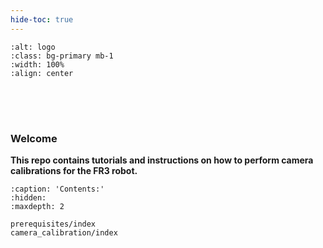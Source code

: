 ```yaml
---
hide-toc: true
---
```


```{image} ./imgs/logo.png
:alt: logo
:class: bg-primary mb-1
:width: 100%
:align: center
```

<div style="height: 50px;"></div>

### Welcome

**This repo contains tutorials and instructions on how to perform camera calibrations for the FR3 robot.**

```{toctree}
:caption: 'Contents:'
:hidden:
:maxdepth: 2

prerequisites/index
camera_calibration/index
```
